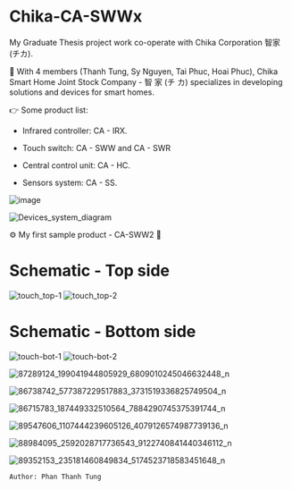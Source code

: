 # Chika-CA-SWWx

My Graduate Thesis project work co-operate with Chika Corporation 智家 (チカ).

📍 With 4 members (Thanh Tung, Sy Nguyen, Tai Phuc, Hoai Phuc), Chika Smart Home Joint Stock Company - 智 家 (チ カ) specializes in developing  solutions and devices for smart homes.

👉 Some product list:

- Infrared controller: CA - IRX.

- Touch switch: CA - SWW and CA - SWR

- Central control unit: CA - HC.

- Sensors system: CA - SS.


![image](https://user-images.githubusercontent.com/48848418/72683184-a8249100-3b07-11ea-97ea-71700537be0d.png)

![Devices_system_diagram](https://user-images.githubusercontent.com/48848418/76861317-fdbeb500-688e-11ea-8b7e-446db28426eb.png)


⚙️ My first sample product - CA-SWW2 💎

# Schematic - Top side
![touch_top-1](https://user-images.githubusercontent.com/48848418/78415100-d0715580-7649-11ea-975e-f58f6f89f70c.jpg)
![touch_top-2](https://user-images.githubusercontent.com/48848418/78415102-d2d3af80-7649-11ea-87f8-6f50a4c5630c.jpg)

# Schematic - Bottom side
![touch-bot-1](https://user-images.githubusercontent.com/48848418/78415105-d5360980-7649-11ea-8434-c133bbbc8167.jpg)
![touch-bot-2](https://user-images.githubusercontent.com/48848418/78415108-d7986380-7649-11ea-9184-a3bf17ba9b25.jpg)

![87289124_199041944805929_6809010245046632448_n](https://user-images.githubusercontent.com/48848418/74909325-a0982680-53ea-11ea-9987-82f26f7f038a.png)

![86738742_577387229517883_3731519336825749504_n](https://user-images.githubusercontent.com/48848418/75621526-1c068e80-5bc8-11ea-81ff-14ec7a6970ce.png)

![86715783_187449332510564_7884290745375391744_n](https://user-images.githubusercontent.com/48848418/75621527-1dd05200-5bc8-11ea-9830-11fb1bc4a2ba.png)

![89547606_1107444239605126_4079126574987739136_n](https://user-images.githubusercontent.com/48848418/76400327-b4fc8d00-63b2-11ea-8d2f-94cbffae5dc6.jpg)

![88984095_2592028717736543_9122740841440346112_n](https://user-images.githubusercontent.com/48848418/76400335-b75ee700-63b2-11ea-92ce-a66cdade64c9.jpg)

![89352153_235181460849834_5174523718583451648_n](https://user-images.githubusercontent.com/48848418/76400337-b928aa80-63b2-11ea-8801-ad7997fd4116.jpg)

    Author: Phan Thanh Tung
